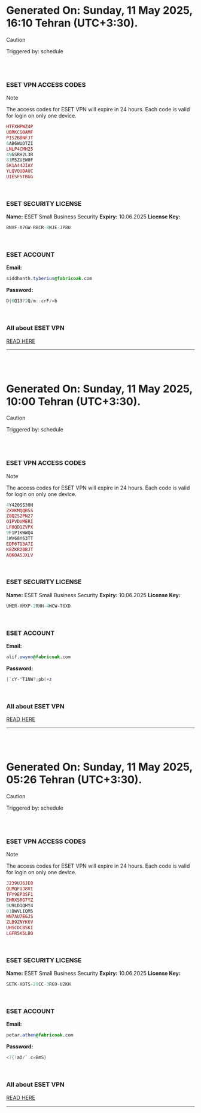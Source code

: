 # Generated On: Sunday, 11 May 2025, 16:10 Tehran (UTC+3:30).

> [!CAUTION]
> Triggered by: schedule

<br><br>

### ESET VPN ACCESS CODES

> [!NOTE]
> The access codes for ESET VPN will expire in 24 hours.
> Each code is valid for login on only one device.

```ruby
HTFXHPWZ4P
UBRKCG0AMF
PIS2B8NFJT
6AB6WUDTZI
LNLP4CMH25
49GSRH2L3R
81M5ZUEW0F
SK1A44JIAY
YLQVQUDAUC
UIESF5TBGG
```

<br>

### ESET SECURITY LICENSE

**Name:** ESET Small Business Security
**Expiry:** 10.06.2025
**License Key:**

```POV-Ray SDL
BNVF-X7GW-RBCR-8WJE-JP8U
```

<br>

### ESET ACCOUNT

**Email:**

```CSS
siddhanth.tyberius@fabricoak.com
```

**Password:**

```POV-Ray SDL
D{6Q13?2Q/m::crF/=b
```

<br>

### All about ESET VPN

[READ HERE](https://t.me/F_NiREvil/2113)

---

<br><br>

# Generated On: Sunday, 11 May 2025, 10:00 Tehran (UTC+3:30).

> [!CAUTION]
> Triggered by: schedule

<br><br>

### ESET VPN ACCESS CODES

> [!NOTE]
> The access codes for ESET VPN will expire in 24 hours.
> Each code is valid for login on only one device.

```ruby
4Y420SS30H
ZXVKMQQB5S
Z8Q2S2PN27
OIPVDVMERI
LF8QD1ZVPX
9F1PIKWWQ4
1WV68Y63TT
EDF6TG3A7I
K8ZKR20BJT
AOKOA5JXLV
```

<br>

### ESET SECURITY LICENSE

**Name:** ESET Small Business Security
**Expiry:** 10.06.2025
**License Key:**

```POV-Ray SDL
UMER-XMXP-2RHH-4WCW-T6XD
```

<br>

### ESET ACCOUNT

**Email:**

```CSS
alif.owynn@fabricoak.com
```

**Password:**

```POV-Ray SDL
[`cY-'T1NW?;pb(+z
```

<br>

### All about ESET VPN

[READ HERE](https://t.me/F_NiREvil/2113)

---

<br><br>

# Generated On: Sunday, 11 May 2025, 05:26 Tehran (UTC+3:30).

> [!CAUTION]
> Triggered by: schedule

<br><br>

### ESET VPN ACCESS CODES

> [!NOTE]
> The access codes for ESET VPN will expire in 24 hours.
> Each code is valid for login on only one device.

```ruby
J239UJ6JE0
QLMQFUJ8VI
TFY9EP3SF1
EHRXSRG7YZ
9U9LD1QHY4
01BWVLIQM5
WN7AU7EGJS
ZLB9ZNYK6V
UHSCDC85KI
LGFR5K5LBO
```

<br>

### ESET SECURITY LICENSE

**Name:** ESET Small Business Security
**Expiry:** 10.06.2025
**License Key:**

```POV-Ray SDL
SETK-XDTS-29CC-3RG9-U2KH
```

<br>

### ESET ACCOUNT

**Email:**

```CSS
petar.athen@fabricoak.com
```

**Password:**

```POV-Ray SDL
<7{!aO/`.c=BmS}
```

<br>

### All about ESET VPN

[READ HERE](https://t.me/F_NiREvil/2113)

---

<br><br>

